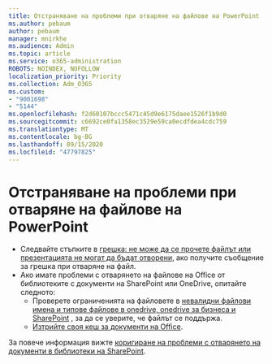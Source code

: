 ```yaml
---
title: Отстраняване на проблеми при отваряне на файлове на PowerPoint
ms.author: pebaum
author: pebaum
manager: mnirkhe
ms.audience: Admin
ms.topic: article
ms.service: o365-administration
ROBOTS: NOINDEX, NOFOLLOW
localization_priority: Priority
ms.collection: Adm_O365
ms.custom:
- "9001698"
- "5144"
ms.openlocfilehash: f2d60107bccc5471c45d9e6175daee1526f1b9d0
ms.sourcegitcommit: c6692ce0fa1358ec3529e59ca0ecdfdea4cdc759
ms.translationtype: MT
ms.contentlocale: bg-BG
ms.lasthandoff: 09/15/2020
ms.locfileid: "47797825"
---
```

# <a name="resolve-issues-opening-powerpoint-files"></a>Отстраняване на проблеми при отваряне на файлове на PowerPoint

- Следвайте стъпките в [грешка: не може да се прочете файлът или презентацията не могат да бъдат отворени,](https://support.office.com/article/Error-Can-t-read-file-or-Presentation-cannot-be-opened-7f2f31e2-d4dd-4c1f-9e27-ba6fadf92d44) ако получите съобщение за грешка при отваряне на файл.
- Ако имате проблеми с отварянето на файлове на Office от библиотеките с документи на SharePoint или OneDrive, опитайте следното:
    - Проверете ограниченията на файловете в [невалидни файлови имена и типове файлове в onedrive, onedrive за бизнеса и SharePoint](https://support.office.com/article/64883a5d-228e-48f5-b3d2-eb39e07630fa) , за да се уверите, че файлът се поддържа.
    - [Изтрийте своя кеш за документи на Office](https://support.office.com/article/b1d3765e-d71b-4bb8-99ca-acd22c42995d).

За повече информация вижте [коригиране на проблеми с отварянето на документи в библиотеки на SharePoint](https://support.office.com/article/31329fa1-4ad0-47fc-95d8-bb0c5b12a536).
